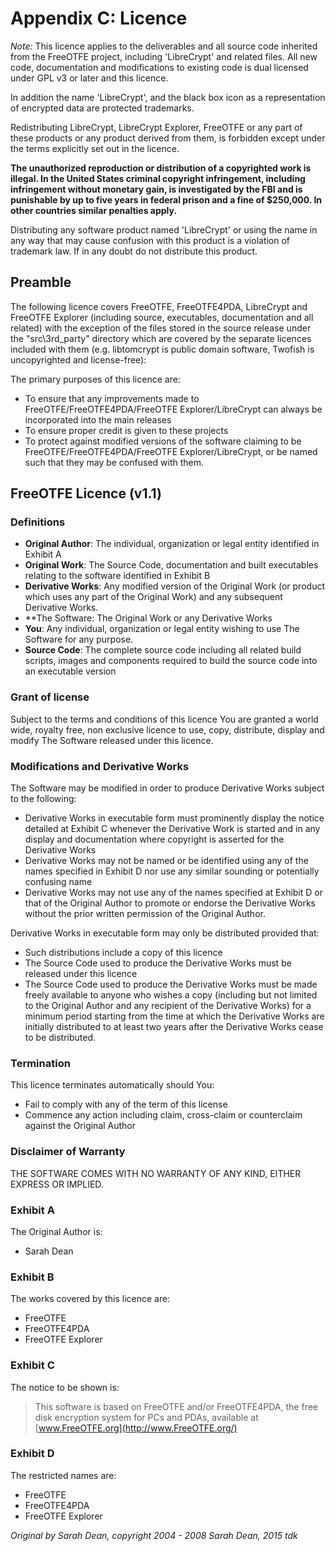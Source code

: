 # Appendix C: Licence

_Note:_ This licence applies to the deliverables and all source code inherited from the FreeOTFE project, including 'LibreCrypt' and related files. All new code, documentation and modifications to existing code is dual licensed under GPL v3 or later and this licence.

In addition the name 'LibreCrypt', and the black box icon as a representation of encrypted data are protected trademarks. 

Redistributing LibreCrypt, LibreCrypt Explorer, FreeOTFE or any part of these products or any product derived from them, is forbidden except under the terms explicitly set out in the licence.

**The unauthorized reproduction or distribution of a copyrighted work is illegal. In the United States criminal copyright infringement, including infringement without monetary gain, is investigated by the FBI and is punishable by up to five years in federal prison and a fine of $250,000. In other countries similar penalties apply.**

Distributing any software product named 'LibreCrypt' or using the name in any way that may cause confusion with this product is a violation of trademark law.
If in any doubt do not distribute this product.

## Preamble

The following licence covers FreeOTFE, FreeOTFE4PDA, LibreCrypt and FreeOTFE Explorer (including source, executables, documentation and all related) with the exception of the files stored in the source release under the "src\3rd_party" directory which are covered by the separate licences included with them (e.g. libtomcrypt is public domain software, Twofish is uncopyrighted and license-free):

The primary purposes of this licence are:

- To ensure that any improvements made to FreeOTFE/FreeOTFE4PDA/FreeOTFE Explorer/LibreCrypt can always be incorporated into the main releases
- To ensure proper credit is given to these projects
- To protect against modified versions of the software claiming to be FreeOTFE/FreeOTFE4PDA/FreeOTFE Explorer/LibreCrypt, or be named such that they may be confused with them.  

## FreeOTFE Licence (v1.1)

### Definitions  
- **Original Author**: The individual, organization or legal entity identified in Exhibit A  
- **Original Work**: The Source Code, documentation and built executables relating to the software identified in Exhibit B  
- **Derivative Works**: Any modified version of the Original Work (or product which uses any part of the Original Work) and any subsequent Derivative Works.  
- **The Software: The Original Work or any Derivative Works  
- **You**: Any individual, organization or legal entity wishing to use The Software for any purpose.  
- **Source Code**: The complete source code including all related build scripts, images and components required to build the source code into an executable version

### Grant of license

Subject to the terms and conditions of this licence You are granted a world wide, royalty free, non exclusive licence to use, copy, distribute, display and modify The Software released under this licence.

### Modifications and Derivative Works

The Software may be modified in order to produce Derivative Works subject to the following:

- Derivative Works in executable form must prominently display the notice detailed at Exhibit C whenever the Derivative Work is started and in any display and documentation where copyright is asserted for the Derivative Works
- Derivative Works may not be named or be identified using any of the names specified in Exhibit D nor use any similar sounding or potentially confusing name
- Derivative Works may not use any of the names specified at Exhibit D or that of the Original Author to promote or endorse the Derivative Works without the prior written permission of the Original Author.

Derivative Works in executable form may only be distributed provided that:
- Such distributions include a copy of this licence
- The Source Code used to produce the Derivative Works must be released under this licence
- The Source Code used to produce the Derivative Works must be made freely available to anyone who wishes a copy (including but not limited to the Original Author and any recipient of the  Derivative Works) for a minimum period starting from the time at which the Derivative Works are initially distributed to at least two years after the Derivative Works cease to be distributed.

### Termination

This licence terminates automatically should You:
- Fail to comply with any of the term of this license
- Commence any action including claim, cross-claim or counterclaim against the Original Author

### Disclaimer of Warranty

THE SOFTWARE COMES WITH NO WARRANTY OF ANY KIND, EITHER EXPRESS OR IMPLIED.

### Exhibit A

The Original Author is:
- Sarah Dean

### Exhibit B

The works covered by this licence are:
- FreeOTFE 
- FreeOTFE4PDA 
- FreeOTFE Explorer

### Exhibit C

The notice to be shown is:
> This software is based on FreeOTFE and/or FreeOTFE4PDA, the free disk encryption system for PCs and PDAs, available at [www.FreeOTFE.org](http://www.FreeOTFE.org/)

### Exhibit D

The restricted names are:

- FreeOTFE 
- FreeOTFE4PDA
- FreeOTFE Explorer

_Original by Sarah Dean, copyright 2004 - 2008 Sarah Dean, 2015 tdk_
